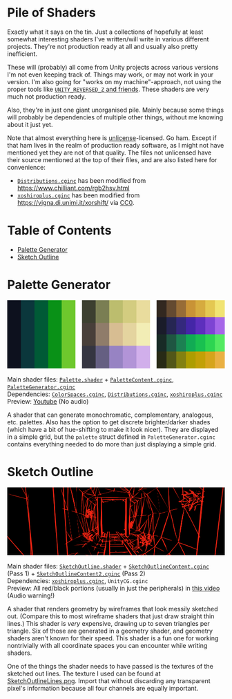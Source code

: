 Pile of Shaders <!-- omit in toc -->
======

Exactly what it says on the tin. Just a collections of hopefully at least somewhat interesting shaders I've written/will write in various different projects. They're not production ready at all and usually also pretty inefficient.

These will (probably) all come from Unity projects across various versions I'm not even keeping track of. Things may work, or may not work in your version. I'm also going for "works on my machine"-approach, not using the proper tools like [`UNITY_REVERSED_Z` and friends](https://docs.unity3d.com/Manual/SL-PlatformDifferences.html). These shaders are very much not production ready.

Also, they're in just one giant unorganised pile. Mainly because some things will probably be dependencies of multiple other things, without me knowing about it just yet.

Note that almost everything here is [unlicense](./UNLICENSE)-licensed. Go ham. Except if that ham lives in the realm of production ready software, as I might not have mentioned yet they are not of that quality. The files not unlicensed have their source mentioned at the top of their files, and are also listed here for convenience:

* [`Distributions.cginc`](./Distributions.cginc) has been modified from <https://www.chilliant.com/rgb2hsv.html>
* [`xoshiroplus.cginc`](./xoshiroplus.cginc) has been modified from <https://vigna.di.unimi.it/xorshift/> via [CC0](http://creativecommons.org/publicdomain/zero/1.0/).


Table of Contents <!-- omit in toc -->
======
- [Palette Generator](#palette-generator)
- [Sketch Outline](#sketch-outline)

Palette Generator
======
![](thumbnails/palette-generator.png)

Main shader files: [`Palette.shader`](./Palette.shader) + [`PaletteContent.cginc`](./PaletteContent.cginc), [`PaletteGenerator.cginc`](./PaletteGenerator.cginc)  
Dependencies: [`ColorSpaces.cginc`](./ColorSpaces.cginc), [`Distributions.cginc`](./Distributions.cginc), [`xoshiroplus.cginc`](./xoshiroplus.cginc)  
Preview: [Youtube](https://youtu.be/3f-_7IJsX74) (No audio)

A shader that can generate monochromatic, complementary, analogous, etc. palettes. Also has the option to get discrete brighter/darker shades (which have a bit of hue-shifting to make it look nicer). They are displayed in a simple grid, but the `palette` struct defined in `PaletteGenerator.cginc` contains everything needed to do more than just displaying a simple grid.

Sketch Outline
======
![](thumbnails/sketch-outline.png)

Main shader files: [`SketchOutline.shader`](./SketchOutline.shader) + [`SketchOutlineContent.cginc`](./SketchOutlineContent.cginc) (Pass 1) + [`SketchOutlineContent2.cginc`](./SketchOutlineContent2.cginc) (Pass 2)  
Dependencies: [`xoshiroplus.cginc`](./xoshiroplus.cginc), `UnityCG.cginc`  
Preview: All red/black portions (usually in just the peripherals) in [this video](https://youtu.be/8FtlRY6haUI) (Audio warning!)

A shader that renders geometry by wireframes that look messily sketched out. (Compare this to most wireframe shaders that just draw straight thin lines.) This shader is *very* expensive, drawing up to seven triangles per triangle. Six of those are generated in a geometry shader, and geometry shaders aren't known for their speed. This shader is a fun one for working nontrivially with all coordinate spaces you can encounter while writing shaders.

One of the things the shader needs to have passed is the textures of the sketched out lines. The texture I used can be found at [SketchOutlineLines.png](./SketchOutlineLines.png). Import that without discarding any transparent pixel's information because all four channels are equally important.
